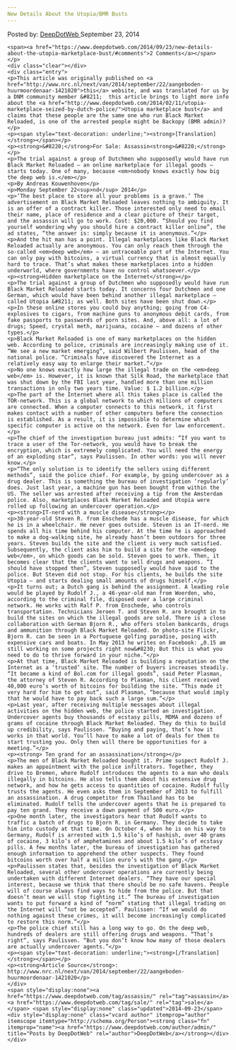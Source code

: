 ```yaml
---
New Details About the Utopia/BMR Busts
---
```

<article class="post-listing post-7190 post type-post status-publish format-standard has-post-thumbnail hentry category-deepdot-news tag-assassin tag-sale">
    <div class="post-inner">
        <span>Posted by: <a href="https://www.deepdotweb.com/author/admin/" title="">DeepDotWeb </a></span>
    <span>September 23, 2014</span>
    
    <span><a href="https://www.deepdotweb.com/2014/09/23/new-details-about-the-utopia-marketplace-bust/#comments">2 Comments</a></span>
    </p>
    <div class="clear"></div>
    <div class="entry">
    <p>This article was originally published on <a href="http://www.nrc.nl/next/van/2014/september/22/aangeboden-huurmoordenaar-1421020">this</a> website, and was translated for us by a DNM community member &#8211;  this article brings to light more info about the <a href="http://www.deepdotweb.com/2014/02/11/utopia-marketplace-seized-by-dutch-police/">Utopia marketplace bust</a> and claims that these people are the same one who run Black Market Reloaded, is one of the arrested people might be Backopy (BMR admin)?</p>
    <p><span style="text-decoration: underline;"><strong>[Translation]</strong></span></p>
    <p><strong>&#8220;</strong>For Sale: Assassin<strong>&#8220;</strong></p>
    <p>The trial against a group of Dutchmen who supposedly would have run Black Market Reloaded – an online marketplace for illegal goods – starts today. One of many, because <em>nobody knows exactly how big the deep web is.</em></p>
    <p>By Andreas Kouwenhoven</p>
    <p>Monday September 22<sup>nd</sup> 2014</p>
    <p>‘The best place to store all your problems is a grave.’ The advertisement on Black Market Reloaded leaves nothing to ambiguity. It is an offer of a contract killer. Those interested only need to email their name, place of residence and a clear picture of their target, and the assassin will go to work. Cost: $20,000. “Should you find yourself wondering why you should hire a contract killer online”, the ad states, “the answer is: simply because it is anonymous.”</p>
    <p>And the hit man has a point. Illegal marketplaces like Black Market Reloaded actually are anonymous. You can only reach them through the so-called <em>deep web</em> – an untraceable part of the Internet. You can only pay with bitcoins, a virtual currency that is almost equally hard to trace. That’s what makes these marketplaces into a hidden underworld, where governments have no control whatsoever.</p>
    <p><strong>Hidden marketplace on the Internet</strong></p>
    <p>The trial against a group of Dutchmen who supposedly would have run Black Market Reloaded starts today. It concerns four Dutchmen and one German, which would have been behind another illegal marketplace – called Utopia &#8211; as well. Both sites have been shut down.</p>
    <p>In these online stores you could buy anything; going from C4-explosives to cigars, from machine guns to anonymous debit cards, from fake passports to passwords of porn sites. And, above all: a lot of drugs; Speed, crystal meth, marijuana, cocaine – and dozens of other types.</p>
    <p>Black Market Reloaded is one of many marketplaces on the hidden web. According to police, criminals are increasingly making use of it. “We see a new market emerging”, said Wilbert Paulissen, head of the national police. “Criminals have discovered the Internet as a relatively easy way to enlarge their market.”</p>
    <p>No one knows exactly how large the illegal trade on the <em>deep web</em> is. However, it is known that Silk Road, the marketplace that was shut down by the FBI last year, handled more than one million transactions in only two years time. Value: $ 1.2 billion.</p>
    <p>The part of the Internet where all this takes place is called the TOR-network. This is a global network to which millions of computers are connected. When a computer connects to this network, it first makes contact with a number of other computers before the connection is established. As a result, it is impossible to determine which specific computer is active on the network. Even for law enforcement.</p>
    <p>The chief of the investigation bureau just admits: “If you want to trace a user of the Tor-network, you would have to break the encryption, which is extremely complicated. You will need the energy of an exploding star”, says Paulissen. In other words: you will never know.</p>
    <p>“The only solution is to identify the sellers using different methods”, said the police chief. For example, by going undercover as a drug dealer. This is something the bureau of investigation ‘regularly’ does. Just last year, a machine gun has been bought from within the US. The seller was arrested after receiving a tip from the Amsterdam police. Also, marketplaces Black Market Reloaded and Utopia were rolled up following an undercover operation.</p>
    <p><strong>IT-nerd with a muscle disease</strong></p>
    <p>30-year-old Steven R. from Enschede has a muscle disease, for which he is in a wheelchair. He never goes outside. Steven is an IT-nerd. He spends all his time behind his computer. At the time he is approached to make a dog-walking site, he already hasn’t been outdoors for three years. Steven builds the site and the client is very much satisfied. Subsequently, the client asks him to build a site for the <em>deep web</em>, on which goods can be sold. Steven goes to work. Then, it becomes clear that the clients want to sell drugs and weapons. “I should have stopped then”, Steven supposedly would have said to the police. But Steven did not stop. For his clients, he builds the site Utopia – and starts dealing small amounts of drugs himself.</p>
    <p>It turns out; a Dutch gang is behind the assignment. A leading role would be played by Rudolf J., a 46-year-old man from Woerden, who, according to the criminal file, disposed over a large criminal network. He works with Ralf P. from Enschede, who controls transportation. Technicians Jeroen T. and Steven R. are brought in to build the sites on which the illegal goods are sold. There is a close collaboration with German Bjorn R., who offers stolen bankcards, drugs and ammunition through Black Market Reloaded. On photo-site Flickr, Bjorn R. can be seen in a Portuguese golfing paradise, posing with expensive cars and boats. In May 2013 he writes on Facebook: „0.15 am still working on some projects right now&#8230; But this is what you need to do to thrive forward in your niche.”</p>
    <p>At that time, Black Market Reloaded is building a reputation on the Internet as a ‘trusted’ site. The number of buyers increases steadily. “It became a kind of Bol.com for illegal goods”, said Peter Plasman, the attorney of Steven R. According to Plasman, his client received 40,000 euro’s worth of bitcoins for building the site. “This made it very hard for him to get out”, said Plasman, “because that would imply that he would have to pay back such a large sum.”</p>
    <p>Last year, after receiving multiple messages about illegal activities on the hidden web, the police started an investigation. Undercover agents buy thousands of ecstasy pills, MDMA and dozens of grams of cocaine through Black Market Reloaded. They do this to build up credibility, says Paulissen. “Buying and paying, that’s how it works in that world. You’ll have to make a lot of deals for them to start trusting you. Only then will there be opportunities for a meeting.”</p>
    <p><strong> Ten grand for an assassination</strong></p>
    <p>The men of Black Market Reloaded bought it. Prime suspect Rudolf J. makes an appointment with the police infiltrators. Together, they drive to Bremen, where Rudolf introduces the agents to a man who deals illegally in bitcoins. He also tells them about his extensive drug network, and how he gets access to quantities of cocaine. Rudolf fully trusts the agents. He even asks them in September of 2013 to fulfill an assassination. A drug competitor from Thailand has to be eliminated. Rudolf tells the undercover agents that he is prepared to pay ten grand. They receive a down payment of 500 euro.</p>
    <p>One month later, the investigators hear that Rudolf wants to traffic a batch of drugs to Bjorn R. in Germany. They decide to take him into custody at that time. On October 4, when he is on his way to Germany, Rudolf is arrested with 1.5 kilo’s of hashish, over 40 grams of cocaine, 3 kilo’s of amphetamines and about 1.5 kilo’s of ecstasy pills. A few months later, the bureau of investigation has gathered enough information to apprehend the other suspects. They found bitcoins worth over half a million euro’s with the gang.</p>
    <p>Paulissen states that, besides the investigation of Black Market Reloaded, several other undercover operations are currently being undertaken with different Internet dealers. “They have our special interest, because we think that there should be no safe havens. People will of course always find ways to hide from the police. But that doesn’t mean we will stop fighting it.” The bureau of investigation wants to put forward a kind of “norm” stating that illegal trading on the Internet will “not be accepted”. Paulissen: “If we would do nothing against these crimes, it will become increasingly complicated to restore this norm.”</p>
    <p>The police chief still has a long way to go. On the deep web, hundreds of dealers are still offering drugs and weapons. “That’s right”, says Paulissen. “But you don’t know how many of those dealers are actually undercover agents.”</p>
    <p><span style="text-decoration: underline;"><strong>[/Translation]</strong></span></p>
    <p><strong>Article Source</strong>: http://www.nrc.nl/next/van/2014/september/22/aangeboden-huurmoordenaar-1421020</p>
    </div>
    <span style="display:none"><a href="https://www.deepdotweb.com/tag/assassin/" rel="tag">assassin</a> <a href="https://www.deepdotweb.com/tag/sale/" rel="tag">sale</a></span> <span style="display:none" class="updated">2014-09-23</span>
    <div style="display:none" class="vcard author" itemprop="author" itemscope itemtype="http://schema.org/Person"><strong class="fn" itemprop="name"><a href="https://www.deepdotweb.com/author/admin/" title="Posts by DeepDotWeb" rel="author">DeepDotWeb</a></strong></div>
    </div>
</article>


